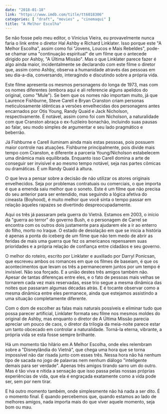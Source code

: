```yaml
---
date: "2018-01-18"
link: "https://www.imdb.com/title/tt6018306"
categories: [ "draft", "movies" , "cinemaqui" ]
title: "A Melhor Escolha"
---
```

Se não fosse pelo meu editor, o Vinicius Vieira, eu provavelmente nunca faria o link entre o diretor Hal Ashby e Richard Linklater. Isso porque este "A Melhor Escolha", assim como foi "Jovens, Loucos e Mais Rebeldes", pode-se chamar uma "continuação espiritual" de um filme que o antecede dirigido por Ashby, "A Última Missão". Mas o que Linklater parece fazer é algo ainda maior, incidentalmente se declarando com este filme o diretor que, assim como Ashby, observa a humanidade através das pessoas em seu dia-a-dia, conversando, interagindo e discutindo sobre a própria vida.

Este filme apresenta os mesmos personagens do longa de 1973, mas com os nomes diferentes (embora aqui e ali referencie alguns apelidos do original, como "Mule"). Se bem que os nomes não importam muito, já que Laurence Fishburne, Steve Carell e Bryan Cranston criam personas meticulosamente idênticas a versões envelhecidas dos personagens antes encarnados por Otis Young, Randy Quaid e Jack Nicholson, respectivamente. É notável, assim como foi com Nicholson, a naturalidade com que Cranston abraça o ex-fuzileiro bonachão, incluindo suas pausas ao falar, seu modo simples de argumentar e seu lado pragmático e beberrão.

Já Fishburne e Carell iluminam ainda mais estas pessoas, pois possuem maior controle nas atuações. Fishburne principalmente, pois divide mais tempo com Cranston, e diferente a parceria Young/Nicholson estabelecem uma dinâmica mais equilibrada. Enquanto isso Carell domina a arte de conseguir ser invisível e ao mesmo tempo notável, seja nas partes cômicas ou dramáticas. É um Randy Quaid à altura.

O que leva a pensar sobre a decisão de não utilizar os atores originais envelhecidos. Seja por problemas contratuais ou comerciais, o que importa é que a emenda saiu melhor que o soneto. Este é um filme que não precisa do seu anterior para ser entendido, mas seguindo a lógica afetiva do cineasta (Boyhood), é muito melhor que você sinta o tempo passar em relação àqueles rapazes se divertindo despreocupadamente.

Aqui os três já passaram pela guerra do Vietnã. Estamos em 2003, o início da "guerra ao terror" do governo Bush, e o personagem de Carrel se encontra com os outros dois justamente para ajudarem ele a ir ao enterro do filho, morto no Iraque. O estado de desolação em que se inicia a história é apenas a ponta do iceberg de um filme que não tem medo de abrir as feridas de mais uma guerra que fez os americanos repensarem suas prioridades e a própria relação de confiança entre cidadãos e seu governo.

O melhor do roteiro, escrito por Linklater e auxiliado por Darryl Ponicsan, que escreveu ambos os romances em que os filmes de baseiam, é que os acontecimentos que levam os três a permanecerem juntos por um tempo é invisível. Não soa forçado. E a união destes três amigos também não. Apesar de tantas diferenças entre eles, e o fato de pessoas mais velhas se tornarem cada vez mais reservadas, esse trio segue a mesma dinâmica das noites que passaram algumas décadas atrás. E é tocante observar como a mesma dinâmica entre eles permanece, ainda que estejamos assistindo a uma situação completamente diferente.

Com o dom de escolher as falas mais naturais possíveis e eliminar tudo que possa parecer artificial, Linklater formata seu filme nos mesmos moldes do original de Ashby, mas enquanto o diretor de A Última Missão parecia apreciar um pouco de caos, o diretor da trilogia da meia-noite parece estar um tanto obcecado em controlar a naturalidade. Torná-la eterna, vibrante, a própria vida se esta fosse sempre brilhante.

Há um momento tão hilário em A Melhor Escolha, onde eles relembram sobre a "Disneylândia do Vietnã", que chega uma hora que se torna impossível não dar risada junto com esses três. Nessa hora não há nenhum tipo de sacada no jogo de palavras nem nenhum diálogo "inteligente demais para ser verdade". Apenas três amigos tirando sarro um do outro. Mas é tão viva e nítida a sensação que isso passa pelas nossas próprias experiências de vida, que ela é engraçada exatamente como a vida pode ser, sem por nem tirar.

E há outro momento também, onde simplesmente não há nada a ser dito. É o momento final. É quando percebemos que, quando estamos ao lado de melhores amigos, nada importa mais do que viver aquele momento, seja bom ou mau.
